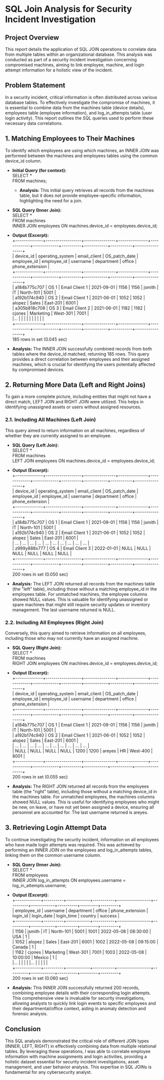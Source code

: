 # **SQL Join Analysis for Security Incident Investigation**

## **Project Overview**

This report details the application of SQL JOIN operations to correlate data from multiple tables within an organizational database. This analysis was conducted as part of a security incident investigation concerning compromised machines, aiming to link employee, machine, and login attempt information for a holistic view of the incident.

## **Problem Statement**

In a security incident, critical information is often distributed across various database tables. To effectively investigate the compromise of machines, it is essential to combine data from the machines table (device details), employees table (employee information), and log\_in\_attempts table (user login activity). This report outlines the SQL queries used to perform these necessary data correlations.

## **1\. Matching Employees to Their Machines**

To identify which employees are using which machines, an INNER JOIN was performed between the machines and employees tables using the common device\_id column.

* **Initial Query (for context):**  
  SELECT \*  
  FROM machines;

  * **Analysis:** This initial query retrieves all records from the machines table, but it does not provide employee-specific information, highlighting the need for a join.  
* **SQL Query (Inner Join):**  
  SELECT \*  
  FROM machines  
  INNER JOIN employees ON machines.device\_id \= employees.device\_id;

* **Output (Excerpt):**  
  \+--------------+------------------+----------------+---------------+-------------+-------------+----------+------------+-----------+-----------------+  
  | device\_id    | operating\_system | email\_client   | OS\_patch\_date | employee\_id | employee\_id | username | department | office    | phone\_extension |  
  \+--------------+------------------+----------------+---------------+-------------+-------------+----------+------------+-----------+-----------------+  
  | a184b775c707 | OS 1             | Email Client 1 | 2021-09-01    |        1156 |        1156 | jsmith   | IT         | North-101 | 5001            |  
  | a192b174c940 | OS 2             | Email Client 1 | 2021-06-01    |        1052 |        1052 | alopez   | Sales      | East-201  | 6001            |  
  | a305b818c708 | OS 3             | Email Client 2 | 2021-06-01    |        1182 |        1182 | cjones   | Marketing  | West-301  | 7001            |  
  |...           |                  |                |               |             |             |          |            |           |                 |  
  \+--------------+------------------+----------------+---------------+-------------+-------------+----------+------------+-----------+-----------------+  
  185 rows in set (0.045 sec)

* **Analysis:** The INNER JOIN successfully combined records from both tables where the device\_id matched, returning 185 rows. This query provides a direct correlation between employees and their assigned machines, which is crucial for identifying the users potentially affected by compromised devices.

## **2\. Returning More Data (Left and Right Joins)**

To gain a more complete picture, including entities that might not have a direct match, LEFT JOIN and RIGHT JOIN were utilized. This helps in identifying unassigned assets or users without assigned resources.

### **2.1. Including All Machines (Left Join)**

This query aimed to return information on all machines, regardless of whether they are currently assigned to an employee.

* **SQL Query (Left Join):**  
  SELECT \*  
  FROM machines  
  LEFT JOIN employees ON machines.device\_id \= employees.device\_id;

* **Output (Excerpt):**  
  \+--------------+------------------+----------------+---------------+-------------+-------------+----------+------------+-----------+-----------------+  
  | device\_id    | operating\_system | email\_client   | OS\_patch\_date | employee\_id | employee\_id | username | department | office    | phone\_extension |  
  \+--------------+------------------+----------------+---------------+-------------+-------------+----------+------------+-----------+-----------------+  
  | a184b775c707 | OS 1             | Email Client 1 | 2021-09-01    |        1156 |        1156 | jsmith   | IT         | North-101 | 5001            |  
  | a192b174c940 | OS 2             | Email Client 1 | 2021-06-01    |        1052 |        1052 | alopez   | Sales      | East-201  | 6001            |  
  | ...          | ...              | ...            | ...           | ...         | ...         | ...      | ...        | ...       | ...             |  
  | z999y888x777 | OS 4             | Email Client 3 | 2022-01-01    |        NULL |        NULL | NULL     | NULL       | NULL      | NULL            |  
  \+--------------+------------------+----------------+---------------+-------------+-------------+----------+------------+-----------+-----------------+  
  200 rows in set (0.050 sec)

* **Analysis:** The LEFT JOIN returned all records from the machines table (the "left" table), including those without a matching employee\_id in the employees table. For unmatched machines, the employee columns showed NULL values. This is valuable for identifying unassigned or spare machines that might still require security updates or inventory management. The last username returned is NULL.

### **2.2. Including All Employees (Right Join)**

Conversely, this query aimed to retrieve information on all employees, including those who may not currently have an assigned machine.

* **SQL Query (Right Join):**  
  SELECT \*  
  FROM machines  
  RIGHT JOIN employees ON machines.device\_id \= employees.device\_id;

* **Output (Excerpt):**  
  \+--------------+------------------+----------------+---------------+-------------+-------------+----------+------------+-----------+-----------------+  
  | device\_id    | operating\_system | email\_client   | OS\_patch\_date | employee\_id | employee\_id | username | department | office    | phone\_extension |  
  \+--------------+------------------+----------------+---------------+-------------+-------------+----------+------------+-----------+-----------------+  
  | a184b775c707 | OS 1             | Email Client 1 | 2021-09-01    |        1156 |        1156 | jsmith   | IT         | North-101 | 5001            |  
  | a192b174c940 | OS 2             | Email Client 1 | 2021-06-01    |        1052 |        1052 | alopez   | Sales      | East-201  | 6001            |  
  | ...          | ...              | ...            | ...           | ...         | ...         | ...      | ...        | ...       | ...             |  
  | NULL         | NULL             | NULL           | NULL          |        1200 |        1200 | areyes   | HR         | West-400  | 8001            |  
  \+--------------+------------------+----------------+---------------+-------------+-------------+----------+------------+-----------+-----------------+  
  200 rows in set (0.055 sec)

* **Analysis:** The RIGHT JOIN returned all records from the employees table (the "right" table), including those without a matching device\_id in the machines table. For unmatched employees, the machines columns showed NULL values. This is useful for identifying employees who might be new, on leave, or have not yet been assigned a device, ensuring all personnel are accounted for. The last username returned is areyes.

## **3\. Retrieving Login Attempt Data**

To continue investigating the security incident, information on all employees who have made login attempts was required. This was achieved by performing an INNER JOIN on the employees and log\_in\_attempts tables, linking them on the common username column.

* **SQL Query (Inner Join):**  
  SELECT \*  
  FROM employees  
  INNER JOIN log\_in\_attempts ON employees.username \= log\_in\_attempts.username;

* **Output (Excerpt):**  
  \+-------------+----------+------------+-----------+-----------------+----------+------------+----------+---------+---------+  
  | employee\_id | username | department | office    | phone\_extension | login\_id | login\_date | login\_time | country | success |  
  \+-------------+----------+------------+-----------+-----------------+----------+------------+----------+---------+---------+  
  | 1156        | jsmith   | IT         | North-101 | 5001            | 1001     | 2022-05-08 | 08:30:00 | USA     | 1       |  
  | 1052        | alopez   | Sales      | East-201  | 6001            | 1002     | 2022-05-08 | 09:15:00 | Canada  | 1       |  
  | 1182        | cjones   | Marketing  | West-301  | 7001            | 1003     | 2022-05-08 | 10:00:00 | Mexico  | 1       |  
  |...          |          |            |           |                 |...       |            |          |         |         |  
  \+-------------+----------+------------+-----------+-----------------+----------+------------+----------+---------+---------+  
  200 rows in set (0.060 sec)

* **Analysis:** This INNER JOIN successfully returned 200 records, combining employee details with their corresponding login attempts. This comprehensive view is invaluable for security investigations, allowing analysts to quickly link login events to specific employees and their departmental/office context, aiding in anomaly detection and forensic analysis.

## **Conclusion**

This SQL analysis demonstrated the critical role of different JOIN types (INNER, LEFT, RIGHT) in effectively combining data from multiple relational tables. By leveraging these operations, I was able to correlate employee information with machine assignments and login activities, providing a holistic dataset essential for security incident investigations, asset management, and user behavior analysis. This expertise in SQL JOINs is fundamental for any cybersecurity analyst.